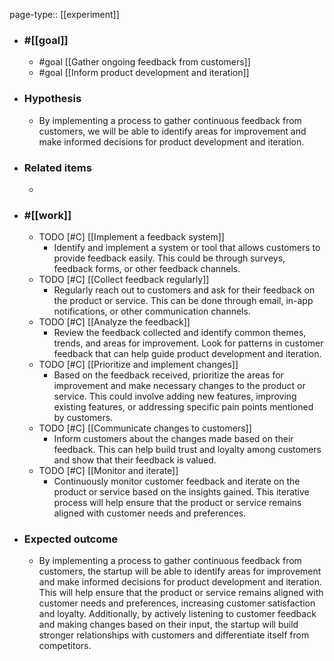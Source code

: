 page-type:: [[experiment]]



  - ### #[[goal]]
    - #goal [[Gather ongoing feedback from customers]]
    - #goal [[Inform product development and iteration]]
  - ### Hypothesis
    - By implementing a process to gather continuous feedback from customers, we will be able to identify areas for improvement and make informed decisions for product development and iteration.
  - ### Related items
    - 
  - ### #[[work]]
    - TODO [#C] [[Implement a feedback system]]
      - Identify and implement a system or tool that allows customers to provide feedback easily. This could be through surveys, feedback forms, or other feedback channels.
    - TODO [#C] [[Collect feedback regularly]]
      - Regularly reach out to customers and ask for their feedback on the product or service. This can be done through email, in-app notifications, or other communication channels.
    - TODO [#C] [[Analyze the feedback]]
      - Review the feedback collected and identify common themes, trends, and areas for improvement. Look for patterns in customer feedback that can help guide product development and iteration.
    - TODO [#C] [[Prioritize and implement changes]]
      - Based on the feedback received, prioritize the areas for improvement and make necessary changes to the product or service. This could involve adding new features, improving existing features, or addressing specific pain points mentioned by customers.
    - TODO [#C] [[Communicate changes to customers]]
      - Inform customers about the changes made based on their feedback. This can help build trust and loyalty among customers and show that their feedback is valued.
    - TODO [#C] [[Monitor and iterate]]
      - Continuously monitor customer feedback and iterate on the product or service based on the insights gained. This iterative process will help ensure that the product or service remains aligned with customer needs and preferences.
  - ### Expected outcome
    - By implementing a process to gather continuous feedback from customers, the startup will be able to identify areas for improvement and make informed decisions for product development and iteration. This will help ensure that the product or service remains aligned with customer needs and preferences, increasing customer satisfaction and loyalty. Additionally, by actively listening to customer feedback and making changes based on their input, the startup will build stronger relationships with customers and differentiate itself from competitors.











